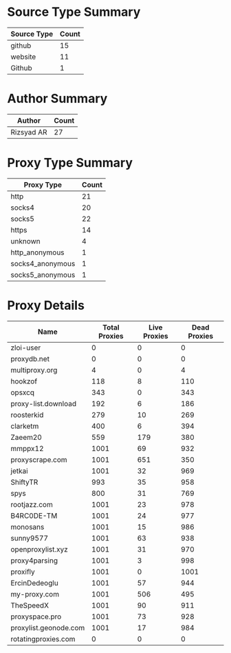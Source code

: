 # Source Type Summary

| Source Type | Count |
|-------------|-------|
| github | 15 |
| website | 11 |
| Github | 1 |


# Author Summary

| Author | Count |
|--------|-------|
| Rizsyad AR | 27 |


# Proxy Type Summary

| Proxy Type | Count |
|------------|-------|
| http | 21 |
| socks4 | 20 |
| socks5 | 22 |
| https | 14 |
| unknown | 4 |
| http_anonymous | 1 |
| socks4_anonymous | 1 |
| socks5_anonymous | 1 |


# Proxy Details

| Name | Total Proxies | Live Proxies | Dead Proxies |
|------|---------------|--------------|---------------|
| zloi-user | 0 | 0 | 0 |
| proxydb.net | 0 | 0 | 0 |
| multiproxy.org | 4 | 0 | 4 |
| hookzof | 118 | 8 | 110 |
| opsxcq | 343 | 0 | 343 |
| proxy-list.download | 192 | 6 | 186 |
| roosterkid | 279 | 10 | 269 |
| clarketm | 400 | 6 | 394 |
| Zaeem20 | 559 | 179 | 380 |
| mmppx12 | 1001 | 69 | 932 |
| proxyscrape.com | 1001 | 651 | 350 |
| jetkai | 1001 | 32 | 969 |
| ShiftyTR | 993 | 35 | 958 |
| spys | 800 | 31 | 769 |
| rootjazz.com | 1001 | 23 | 978 |
| B4RC0DE-TM | 1001 | 24 | 977 |
| monosans | 1001 | 15 | 986 |
| sunny9577 | 1001 | 63 | 938 |
| openproxylist.xyz | 1001 | 31 | 970 |
| proxy4parsing | 1001 | 3 | 998 |
| proxifly | 1001 | 0 | 1001 |
| ErcinDedeoglu | 1001 | 57 | 944 |
| my-proxy.com | 1001 | 506 | 495 |
| TheSpeedX | 1001 | 90 | 911 |
| proxyspace.pro | 1001 | 73 | 928 |
| proxylist.geonode.com | 1001 | 17 | 984 |
| rotatingproxies.com | 0 | 0 | 0 |
